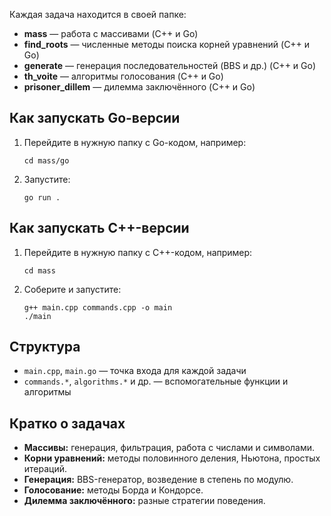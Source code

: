 Каждая задача находится в своей папке:

- **mass** — работа с массивами (C++ и Go)
- **find_roots** — численные методы поиска корней уравнений (C++ и Go)
- **generate** — генерация последовательностей (BBS и др.) (C++ и Go)
- **th_voite** — алгоритмы голосования (C++ и Go)
- **prisoner_dillem** — дилемма заключённого (C++ и Go)

## Как запускать Go-версии

1. Перейдите в нужную папку с Go-кодом, например:
   ```
   cd mass/go
   ```
2. Запустите:
   ```
   go run .
   ```

## Как запускать C++-версии

1. Перейдите в нужную папку с C++-кодом, например:
   ```
   cd mass
   ```
2. Соберите и запустите:
   ```
   g++ main.cpp commands.cpp -o main
   ./main
   ```

## Структура

- `main.cpp`, `main.go` — точка входа для каждой задачи
- `commands.*`, `algorithms.*` и др. — вспомогательные функции и алгоритмы

## Кратко о задачах

- **Массивы:** генерация, фильтрация, работа с числами и символами.
- **Корни уравнений:** методы половинного деления, Ньютона, простых итераций.
- **Генерация:** BBS-генератор, возведение в степень по модулю.
- **Голосование:** методы Борда и Кондорсе.
- **Дилемма заключённого:** разные стратегии поведения.
